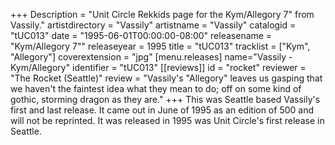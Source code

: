 +++
Description = "Unit Circle Rekkids page for the Kym/Allegory 7&quot; from Vassily."
artistdirectory = "Vassily"
artistname = "Vassily"
catalogid = "tUC013"
date = "1995-06-01T00:00:00-08:00"
releasename = "Kym/Allegory 7\""
releaseyear = 1995
title = "tUC013"
tracklist = ["Kym", "Allegory"]
coverextension = "jpg"
[menu.releases]
	name="Vassily - Kym/Allegory"
	identifier = "tUC013"
[[reviews]]
	id = "rocket"
	reviewer = "The Rocket (Seattle)"
	review = "Vassily's \"Allegory\" leaves us gasping that we haven't the faintest idea what they mean to do; off on some kind of gothic, storming dragon as they are."
+++
This was Seattle based Vassily's first and last release. It came out in June of 1995 as an edition of 500 and will not be reprinted. It was released in 1995 was Unit Circle's first release in Seattle.